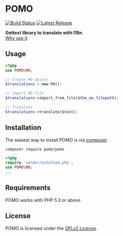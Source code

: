 POMO
====

[![Build Status](https://travis-ci.org/LeoColomb/pomo.svg?branch=master)](https://travis-ci.org/LeoColomb/pomo)
[![Latest Release](https://img.shields.io/packagist/v/pomo/pomo.svg)](https://packagist.org/packages/pomo/pomo)

**Gettext library to translate with I18n**.  
[Why use it](https://codex.wordpress.org/I18n_for_WordPress_Developers).

Usage
-----
```php
<?php
use POMO\MO;

// Create MO object
$translations = new MO();

// Import MO file
$translations->import_from_file($the_mo_filepath);

// Translate
$translations->translate($text);
```

Installation
------------
The easiest way to install POMO is via [composer](http://getcomposer.org/).  

```shell
composer require pomo/pomo
```

```php
<?php
require 'vendor/autoload.php';
use POMO\MO;
...
```

Requirements
------------
POMO works with PHP 5.3 or above.

License
-------
POMO is licensed under the [GPLv2 License](LICENSE).
